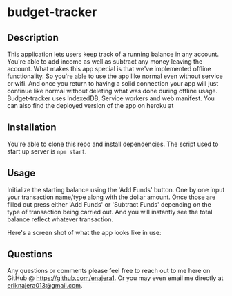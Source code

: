 # budget-tracker

## Description
This application lets users keep track of a running balance in any account. You're able to add income as well as subtract any money leaving the account. What makes this app special is that we've implemented offline functionality. So you're able to use the app like normal even without service or wifi. And once you return to having a solid connection your app will just continue like normal without deleting what was done during offline usage. Budget-tracker uses IndexedDB, Service workers and web manifest. You can also find the deployed version of the app on heroku at 

## Installation
You're able to clone this repo and install dependencies. The script used to start up server is `npm start`.
## Usage
Initialize the starting balance using the 'Add Funds' button. One by one input your transaction name/type along with the dollar amount. Once those are filled out press either 'Add Funds' or 'Subtract Funds' depending on the type of transaction being carried out. And you will instantly see the total balance reflect whatever transaction. 

Here's a screen shot of what the app looks like in use: 

## Questions
Any questions or comments please feel free to reach out to me here on GitHub @ https://github.com/enajera1.
Or you may even email me directly at eriknajera013@gmail.com.